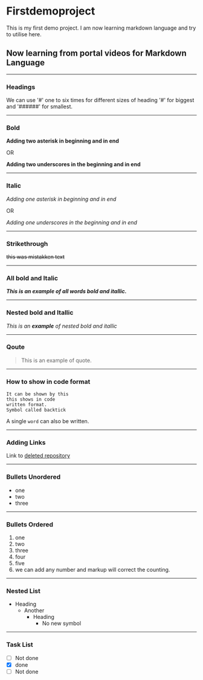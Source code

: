 # Firstdemoproject
This is my first demo project.
I am now learning markdown language and try to utilise here.
## Now learning from portal videos for Markdown Language

---

### Headings
We can use '#' one to six times for different sizes of heading '#' for biggest and '######' for smallest.

***

### Bold
**Adding two asterisk in beginning and in end**

OR

__Adding two underscores in the beginning and in end__

___

### Italic
*Adding one asterisk in beginning and in end*

OR

_Adding one underscores in the beginning and in end_

---

### Strikethrough
~~this was mistakken text~~

---

### All bold and Italic
***This is an example of all words bold and itallic.***

---

### Nested bold and Itallic
*This is an __example__ of nested bold and itallic*

---

### Qoute
> This is an  example of quote.

---

### How to show in code format
```
It can be shown by this
this shows in code 
written format.
Symbol called backtick
```
A single `word` can also be written.

---

### Adding Links
Link to [deleted repository](https://github.com/sadiq-zaidi/seconddemoproject)

---

### Bullets Unordered
- one
- two
- three

---

### Bullets Ordered
1. one
2. two
4. three
6. four
1. five
1. we can add any number and markup will correct the counting.

---

### Nested List
- Heading
  - Another
    - Heading
      - No new symbol

---

### Task List
- [ ] Not done
- [x] done
- [ ] Not done

